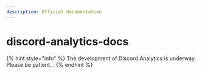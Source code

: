 ```yaml
---
description: Official documentation
---
```


# discord-analytics-docs



{% hint style="info" %}
The development of Discord Analytics is underway. Please be patient...
{% endhint %}
